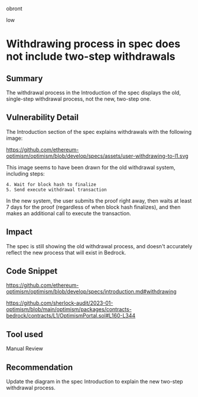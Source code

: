 obront

low

# Withdrawing process in spec does not include two-step withdrawals

## Summary

The withdrawal process in the Introduction of the spec displays the old, single-step withdrawal process, not the new, two-step one.

## Vulnerability Detail

The Introduction section of the spec explains withdrawals with the following image:

https://github.com/ethereum-optimism/optimism/blob/develop/specs/assets/user-withdrawing-to-l1.svg

This image seems to have been drawn for the old withdrawal system, including steps:
```text
4. Wait for block hash to finalize
5. Send execute withdrawal transaction
```
In the new system, the user submits the proof right away, then waits at least 7 days for the proof (regardless of when block hash finalizes), and then makes an additional call to execute the transaction.

## Impact

The spec is still showing the old withdrawal process, and doesn't accurately reflect the new process that will exist in Bedrock.

## Code Snippet

https://github.com/ethereum-optimism/optimism/blob/develop/specs/introduction.md#withdrawing

https://github.com/sherlock-audit/2023-01-optimism/blob/main/optimism/packages/contracts-bedrock/contracts/L1/OptimismPortal.sol#L160-L344

## Tool used

Manual Review

## Recommendation

Update the diagram in the spec Introduction to explain the new two-step withdrawal process.